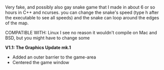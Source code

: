 Very fake, and possibly also gay snake game that I made in about 6 or so hours in C++ and ncurses. you can change the snake's speed (type h after the executable to see all speeds) and the snake can loop around the edges of the map.

COMPATIBLE WITH:
Linux
I see no reason it wouldn't compile on Mac and BSD, but you might have to change some

**V1.1: The Graphics Update mk.1**
- Added an outer barrier to the game-area
- Centered the game window
